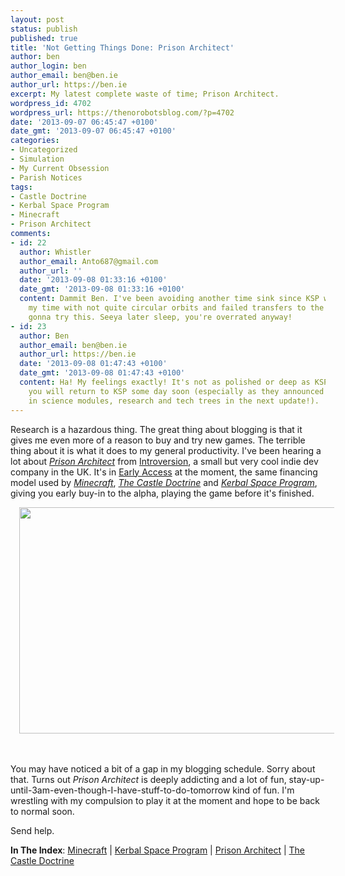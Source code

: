 ```yaml
---
layout: post
status: publish
published: true
title: 'Not Getting Things Done: Prison Architect'
author: ben
author_login: ben
author_email: ben@ben.ie
author_url: https://ben.ie
excerpt: My latest complete waste of time; Prison Architect.
wordpress_id: 4702
wordpress_url: https://thenorobotsblog.com/?p=4702
date: '2013-09-07 06:45:47 +0100'
date_gmt: '2013-09-07 06:45:47 +0100'
categories:
- Uncategorized
- Simulation
- My Current Obsession
- Parish Notices
tags:
- Castle Doctrine
- Kerbal Space Program
- Minecraft
- Prison Architect
comments:
- id: 22
  author: Whistler
  author_email: Anto687@gmail.com
  author_url: ''
  date: '2013-09-08 01:33:16 +0100'
  date_gmt: '2013-09-08 01:33:16 +0100'
  content: Dammit Ben. I've been avoiding another time sink since KSP was eating up
    my time with not quite circular orbits and failed transfers to the Mun. Now I'm
    gonna try this. Seeya later sleep, you're overrated anyway!
- id: 23
  author: Ben
  author_email: ben@ben.ie
  author_url: https://ben.ie
  date: '2013-09-08 01:47:43 +0100'
  date_gmt: '2013-09-08 01:47:43 +0100'
  content: Ha! My feelings exactly! It's not as polished or deep as KSP, so I predict
    you will return to KSP some day soon (especially as they announced they're bringing
    in science modules, research and tech trees in the next update!).
---
```

<p>Research is a hazardous thing. The great thing about blogging is that it gives me even more of a reason to buy and try new games. The terrible thing about it is what it does to my general productivity. I&#39;ve been hearing a lot about <em><a href="https://www.introversion.co.uk/prisonarchitect/">Prison Architect</a></em> from <a href="https://www.introversion.co.uk/prisonarchitect/">Introversion</a>, a small but very cool indie dev company in the UK. It&#39;s in <a href="https://store.steampowered.com/earlyaccessfaq/">Early Access</a> at the moment, the same financing model used by <em><a title="" href="https://minecraft.net" target="_self">Minecraft</a></em>, <em><a title="" href="https://thecastledoctrine.net/about.php" target="_blank">The Castle Doctrine</a></em> and <em><a href="https://kerbalspaceprogram.com/">Kerbal Space Program</a></em>, giving you early buy-in to the alpha, playing the game before it&#39;s finished.<br></p>
<div class="separator" style="clear: both; text-align: center;"><span style="margin-left: 1em; margin-right: 1em;"><img src="assets/uploads/norobots/uploads/2013/09/wpid-Photo-6-Sep-2013-1308.jpg" id="blogsy-1378643522037.9824" class="aligncenter" width="580" height="362" alt=""></span></div>
<p><br><br />
You may have noticed a bit of a gap in my blogging schedule. Sorry about that. Turns out <em>Prison Architect</em> is deeply addicting and a lot of fun, stay-up-until-3am-even-though-I-have-stuff-to-do-tomorrow kind of fun. I&#39;m wrestling with my compulsion to play it at the moment and hope to be back to normal soon.</p>
<p>Send help.</p>
<p><strong>In The Index</strong>: <a title="" href="https://thenorobotsblog.com/game/minecraft" target="_self">Minecraft</a> | <a title="" href="https://thenorobotsblog.com/game/ksp" target="_self">Kerbal Space Program</a> | <a href="https://thenorobotsblog.com/game/prison-architect/">Prison Architect</a> | <a href="https://thenorobotsblog.com/game/castle-doctrine/">The Castle Doctrine</a></p>
